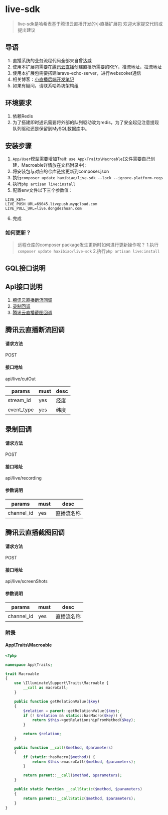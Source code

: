 # live-sdk

> live-sdk是哈希表基于腾讯云直播开发的小直播扩展包
> 欢迎大家提交代码或提出建议

## 导语
1. 直播系统的业务流程代码全部来自曾达威
2. 使用本扩展包需要在[腾讯云直播](https://console.cloud.tencent.com/live/livestat)创建直播所需要的KEY，推流地址，拉流地址 
3. 使用本扩展包需要搭建larave-echo-server，进行webscoket通信
4. 相关博客：[小直播后端开发笔记](http://haxibiao.com/blog/1695)
5. 如果有疑问，请联系哈希坊架构组

## 环境要求
1. 依赖Redis
2. 为了搭建即时通讯需要将外部的队列驱动改为redis，为了安全起见注意提现队列驱动还是保留到MySQL数据库中。

## 安装步骤
1. `App/User`模型需要增加Trait: `use App\Traits\Macroable`(文件需要自己创建，Macroable详情放在文档附录中);
2. 将安装包与对应的仓库链接更新到composer.json
3. 执行`composer update haxibiao/live-sdk --lock --ignore-platform-reqs`
4. 执行`php artisan live:install`
5. 配置env文件以下三个参数值：
```
LIVE_KEY=
LIVE_PUSH_URL=69045.livepush.myqcloud.com
LIVE_PULL_URL=live.dongdezhuan.com
```
6. 完成

### 如何更新？
> 远程仓库的composer package发生更新时如何进行更新操作呢？
1.执行`composer update haxibiao/live-sdk`
2.执行`php artisan live:install`

## GQL接口说明

## Api接口说明

1. [腾讯云直播断流回调](#腾讯云直播断流回调)
2. [录制回调](#录制回调)
3. [腾讯云直播截图回调](#腾讯云直播截图回调)

## 腾讯云直播断流回调

#### 请求方法 
POST 

#### 接口地址

api/live/cutOut

| params | must | desc |
| ---- | ---- | ---- |
| stream_id | yes | 经度 |
| event_type | yes | 纬度 |


## 录制回调

#### 请求方法
POST

#### 接口地址

api/live/recording

#### 参数说明

| params | must | desc | 
| ---- | ---- | ---- |
|channel_id | yes | 直播流名称 | 

## 腾讯云直播截图回调

#### 请求方法
POST

#### 接口地址

api/live/screenShots

#### 参数说明

| params | must | desc | 
| ---- | ---- | ---- |
|channel_id | yes | 直播流名称 | 

### 附录
#### App\Traits\Macroable
```php
<?php

namespace App\Traits;

trait Macroable
{
    use \Illuminate\Support\Traits\Macroable {
        __call as macroCall;
    }

    public function getRelationValue($key)
    {
        $relation = parent::getRelationValue($key);
        if (! $relation && static::hasMacro($key)) {
            return $this->getRelationshipFromMethod($key);
        }

        return $relation;
    }

    public function __call($method, $parameters)
    {
        if (static::hasMacro($method)) {
            return $this->macroCall($method, $parameters);
        }

        return parent::__call($method, $parameters);
    }

    public static function __callStatic($method, $parameters)
    {
        return parent::__callStatic($method, $parameters);
    }
}
```